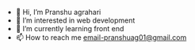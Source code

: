 - 👋 Hi, I’m Pranshu agrahari
- 👀 I’m interested in web development
- 🌱 I’m currently learning front end
- 📫 How to reach me email-pranshuag01@gmail.com

<!---
Pranshuagrahari/Pranshuagrahari is a ✨ special ✨ repository because its `README.md` (this file) appears on your GitHub profile.
You can click the Preview link to take a look at your changes.
--->
